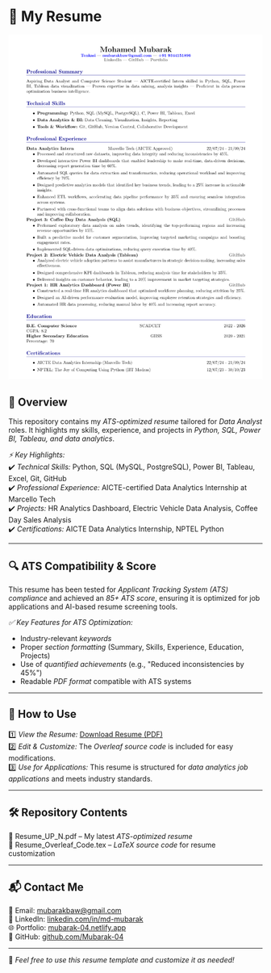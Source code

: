 # 📄 My Resume  

![Resume Banner](https://github.com/Mubarak-04/ATS_Resume/blob/main/resume_banner.png)  

## 📌 Overview  
This repository contains my *ATS-optimized resume* tailored for *Data Analyst* roles. It highlights my skills, experience, and projects in *Python, SQL, Power BI, Tableau, and data analytics*.  

*⚡ Key Highlights:*  
✔️ *Technical Skills:* Python, SQL (MySQL, PostgreSQL), Power BI, Tableau, Excel, Git, GitHub  
✔️ *Professional Experience:* AICTE-certified Data Analytics Internship at Marcello Tech  
✔️ *Projects:* HR Analytics Dashboard, Electric Vehicle Data Analysis, Coffee Day Sales Analysis  
✔️ *Certifications:* AICTE Data Analytics Internship, NPTEL Python  

---

## 🔍 ATS Compatibility & Score  
This resume has been tested for *Applicant Tracking System (ATS) compliance* and achieved an *85+ ATS score*, ensuring it is optimized for job applications and AI-based resume screening tools.  

*✅ Key Features for ATS Optimization:*  
- Industry-relevant *keywords*  
- Proper *section formatting* (Summary, Skills, Experience, Education, Projects)  
- Use of *quantified achievements* (e.g., "Reduced inconsistencies by 45%")  
- Readable *PDF format* compatible with ATS systems  

---

## 🚀 How to Use  
1️⃣ *View the Resume:* [Download Resume (PDF)](https://github.com/Mubarak-04/Resume/blob/main/Resume_UP_N.pdf)  
2️⃣ *Edit & Customize:* The *Overleaf source code* is included for easy modifications.  
3️⃣ *Use for Applications:* This resume is structured for *data analytics job applications* and meets industry standards.  

---

## 🛠 Repository Contents  
📄 Resume_UP_N.pdf – My latest *ATS-optimized resume*  
📜 Resume_Overleaf_Code.tex – *LaTeX source code* for resume customization  

---

## 📬 Contact Me  
📧 Email: [mubarakbaw@gmail.com](mailto:mubarakbaw@gmail.com)  
🔗 LinkedIn: [linkedin.com/in/md-mubarak](https://www.linkedin.com/in/md-mubarak)  
🌐 Portfolio: [mubarak-04.netlify.app](https://mubarak-04.netlify.app/)  
📂 GitHub: [github.com/Mubarak-04](https://github.com/Mubarak-04)  

---

🚀 *Feel free to use this resume template and customize it as needed!*
